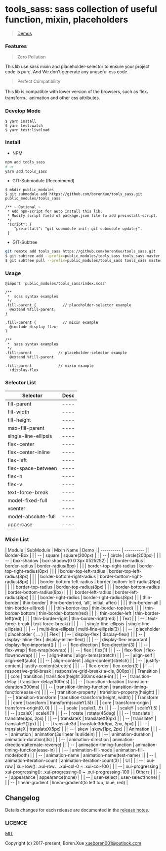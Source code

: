 # tools_sass: sass collection of useful function, mixin, placeholders

> [Demos](http://xueboren.com/dreamui/sass-demos/)


### Features

> Zero Pollution

This lib use sass mixin and placeholder-selector to ensure your project code is pure. And We don't generate any unuseful css code.

> Perfect Compatibility

This lib is compatible with lower version of the browsers, such as flex、transform、animation and other css attributes.

### Develop Mode

```
$ yarn install
$ yarn test:watch
$ yarn test:liveload
```

### Install

* NPM

```bash
npm add tools_sass
# or
yarn add tools_sass
```

* GIT-Submodule (Recommend)

```
$ mkdir public_modules
$ git submodule add https://github.com/borenXue/tools_sass.git public_modules/tools_sass

/** ~ Optional ~
 * Add npm-script for auto install this lib.
 * Modify script field of package.json file to add preinstall-script.
 */
 "script": {
    "preinstall": "git submodule init; git submodule update;",
 }
```

* GIT-Subtree

```bash
git remote add tools_sass https://github.com/borenXue/tools_sass.git
$ git subtree add --prefix=public_modules/tools_sass tools_sass master
$ git subtree pull --prefix=public_modules/tools_sass tools_sass master
```

### Usage

```
@import 'public_modules/tools_sass/index.scss'

/**
 *  scss syntax examples
 */
.fill-parent {            // placeholder-selector example
  @extend %fill-parent;
}

.fill-parent {            // mixin example
  @include display-flex;
}

/**
 *  sass syntax examples
 */
.fill-parent            // placeholder-selector example
  @extend %fill-parent

.fill-parent            // mixin example
  +display-flex
```


### Selector List


| Selector | Desc |
| -------- | ---- |
| fill-parent | ---- |
| fill-width | ---- |
| fill-height | ---- |
| max-fill-parent | ---- |
| single-line-ellipsis | ---- |
| flex-center | ---- |
| flex-center-inline | ---- |
| flex-left | ---- |
| flex-space-between | ---- |
| flex-h | ---- |
| flex-v | ---- |
| text-force-break | ---- |
| model-fixed-full | ---- |
| vcenter | ---- |
| model-absolute-full | ---- |
| uppercase | ---- |



### Mixin List


| Module | SubModule | Mixin Name | Demo |
| ---------- | ---------- |
| Border-Box |
|  | -- | square | square(200px) |
|  | -- | circle | circle(200px) |
|  | -- | box-shadow | box-shadow(0 0 3px #525252) |
|  | border-radius | border-radius | border-radius(8px) |
|  |  | border-top-right-radius | border-top-right-radius(8px) |
|  |  | border-top-left-radius | border-top-left-radius(8px) |
|  |  | border-bottom-right-radius | border-bottom-right-radius(8px) |
|  |  | border-bottom-left-radius | border-bottom-left-radius(8px) |
|  |  | border-top-radius | border-top-radius(8px) |
|  |  | border-bottom-radius | border-bottom-radius(8px) |
|  |  | border-left-radius | border-left-radius(8px) |
|  |  | border-right-radius | border-right-radius(8px) |
|  | thin-border | thin-border | thin-border(red, 'all', initial, after) |
|  |  | thin-border-all | thin-border-all(red) |
|  |  | thin-border-top | thin-border-top(red) |
|  |  | thin-border-bottom | thin-border-bottom(red) |
|  |  | thin-border-left | thin-border-left(red) |
|  |  | thin-border-right | thin-border-right(red) |
| Text |
|  | -- | text-force-break | text-force-break() |
|  | -- | single-line-ellipsis | single-line-ellipsis() |
|  | -- | multi-line-ellipsis | multi-line-ellipsis(3) |
|  | -- | placeholder | placeholder { ... } |
| Flex |
|  | -- | display-flex | display-flex() |
|  | -- | display-inline-flex | display-inline-flex() |
|  | -- | display-flex-important | display-flex-important() |
|  | -- | flex-direction | flex-direction(3) |
|  | -- | flex-wrap | flex-wrap(nowrap) |
|  | -- | flex | flex(1) |
|  | -- | flex-flow | flex-flow(nowrap) |
|  | -- | align-items | align-items(stretch) |
|  | -- | align-self | align-self(auto) |
|  | -- | align-content | align-content(stretch) |
|  | -- | justify-content | justify-content(stretch) |
|  | -- | flex-order | flex-order(3) |
|  | -- | responsive-grid-break | responsive-grid-break(.a-cls, 800px) |
| Transition |
|  | core | transition | transition(height 300ms ease-in) |
|  | -- | transition-delay | transition-delay(300ms) |
|  | -- | transition-duration | transition-duration(300ms) |
|  | -- | transition-timing-function | transition-timing-function(ease-in) |
|  | -- | transition-property | transition-property(height) |
|  | -- | transition-transform | transition-transform(height, width) |
| Transform |
|  | core | transform | transform(scaleY(.5)) |
|  | core | transform-origin | transform-origin(0, 0) |
|  | -- | scale | scale(1, .5) |
|  | -- | scaleY | scaleY(.5) |
|  | -- | scaleX | scaleX(1) |
|  | -- | rotate | rotate(45deg) |
|  | -- | translate | translate(6px, 2px) |
|  | -- | translateX | translateX(6px) |
|  | -- | translateY | translateY(2px) |
|  | -- | translate3d | translate3d(6px, 2px, 5px) |
|  | -- | translateX | translateX(5px) |
|  | -- | skew | skew(1px, 2px) |
| Animation |
|  | -- | animation | animation(3s linear 1s slidein) |
|  | -- | animation-duration | animation-duration(3s) |
|  | -- | animation-direction | animation-direction(alternate-reverse) |
|  | -- | animation-timing-function | animation-timing-function(ease-in) |
|  | -- | animation-fill-mode | animation-fill-mode(both) |
|  | -- | animation-name | animation-name(test-name) |
|  | -- | animation-iteration-count | animation-iteration-count(3) |
| UI |
|  | -- | xui-row | xui-row(): .xui-row、.xui-col-0 ~ .xui-col-100 |
|  | -- | xui-progressing | xui-progressing(): .xui-progressing-0 ~ .xui-progressing-100 |
| Others |
|  | -- | appearance | appearance(none) |
|  | -- | user-select | user-select(none) |
|  | -- | linear-gradient | linear-gradient(to left top, blue, red) |

## Changelog

Details changes for each release are documented in the [release notes](https://github.com/borenXue/tools_sass/releases).

### LICENCE

[MIT](https://opensource.org/licenses/MIT)

Copyright (c) 2017-present, Boren.Xue <xueboren001@outlook.com>
